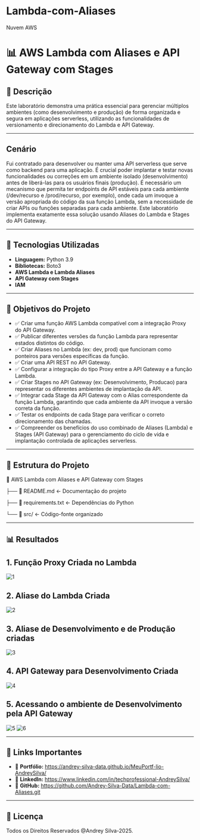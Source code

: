 # Lambda-com-Aliases
Nuvem AWS

# 📊 AWS Lambda com Aliases e API Gateway com Stages

## 📌 Descrição
Este laboratório demonstra uma prática essencial para gerenciar múltiplos ambientes (como desenvolvimento e produção)
de forma organizada e segura em aplicações serverless, utilizando as funcionalidades de versionamento e direcionamento do
Lambda e API Gateway.

---
## Cenário 

Fui contratado para desenvolver ou manter uma API serverless que serve como backend para uma aplicação. É crucial poder implantar e testar novas funcionalidades
ou correções em um ambiente isolado (desenvolvimento) antes de liberá-las para os usuários finais (produção). É necessário um mecanismo que permita ter endpoints
de API estáveis para cada ambiente (/dev/recurso e /prod/recurso, por exemplo), onde cada um invoque a versão apropriada do código da sua função Lambda, sem a
necessidade de criar APIs ou funções separadas para cada ambiente. Este laboratório implementa exatamente essa solução usando Aliases do Lambda e Stages do API
Gateway.

---
## 🚀 Tecnologias Utilizadas
- **Linguagem:** Python 3.9  
- **Bibliotecas:** Boto3  
- **AWS Lambda e Lambda Aliases**
- **API Gateway com Stages**
- **IAM**

---

## 🎯 Objetivos do Projeto
- ✅ Criar uma função AWS Lambda compatível com a integração Proxy do API Gateway. 
- ✅ Publicar diferentes versões da função Lambda para representar estados distintos do código.
- ✅ Criar Aliases no Lambda (ex: dev, prod) que funcionam como ponteiros para versões específicas da função.
- ✅ Criar uma API REST no API Gateway.
- ✅ Configurar a integração do tipo Proxy entre a API Gateway e a função Lambda.
- ✅ Criar Stages no API Gateway (ex: Desenvolvimento, Producao) para representar os diferentes ambientes de implantação da API.
- ✅ Integrar cada Stage da API Gateway com o Alias correspondente da função Lambda, garantindo que cada ambiente da API invoque a versão correta da função. 
- ✅ Testar os endpoints de cada Stage para verificar o correto direcionamento das chamadas.
- ✅ Compreender os benefícios do uso combinado de Aliases (Lambda) e Stages (API Gateway) para o gerenciamento do ciclo de vida e implantação controlada de aplicações serverless.

---

## 📂 Estrutura do Projeto
📁 AWS Lambda com Aliases e API Gateway com Stages

├── 📄 README.md <- Documentação do projeto

├── 📄 requirements.txt <- Dependências do Python

└── 📁 src/ <- Código-fonte organizado

---

## 📊 Resultados



## 1. Função Proxy Criada no Lambda
![1](https://github.com/user-attachments/assets/2f61c4ad-f915-4419-b7d7-89da0e496d2d)




## 2. Aliase do Lambda Criada
![2](https://github.com/user-attachments/assets/9111cf3e-4a40-4122-b765-e5555140f18a)




## 3. Aliase de Desenvolvimento e de Produção criadas
![3](https://github.com/user-attachments/assets/9139d4be-486c-4a5b-8d09-3771b0734c9e)




## 4. API Gateway para Desenvolvimento Criada
![4](https://github.com/user-attachments/assets/576da92e-8fe5-47a2-b8ef-cea2d10f4aa9)




## 5. Acessando o ambiente de Desenvolvimento pela API Gateway
![5](https://github.com/user-attachments/assets/9b726628-e669-428d-ae61-9dcd156d5657)
![6](https://github.com/user-attachments/assets/fdfab8a6-4251-4708-a605-b0bd9e24aeb7)


---

## 📎 Links Importantes
- 🔗 **Portfólio:** https://andrey-silva-data.github.io/MeuPortf-lio-AndreySilva/  
- 🔗 **LinkedIn:** https://www.linkedin.com/in/techprofessional-AndreySilva/ 
- 🔗 **GitHub:** https://github.com/Andrey-Silva-Data/Lambda-com-Aliases.git
---

## 📜 Licença
Todos os Direitos Reservados @Andrey Silva-2025.
